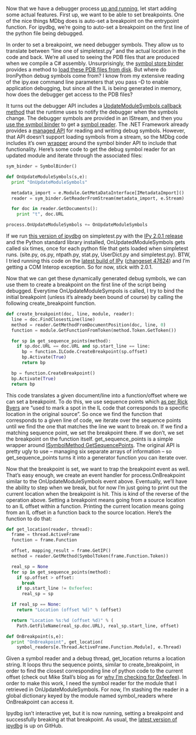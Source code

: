 Now that we have a debugger process [up and
running](http://devhawk.net/2009/02/27/writing-an-ironpython-debugger-hello-debugger/),
let start adding some actual features. First up, we want to be able to
set breakpoints. One of the nice things MDbg does is auto-set a
breakpoint on the entrypoint function. For ipydbg, we’re going to
auto-set a breakpoint on the first line of the python file being
debugged.

In order to set a breakpoint, we need debugger symbols. They allow us to
translate between “line one of simpletest.py” and the actual location in
the code and back. We’re all used to seeing the PDB files that are
produced when we compile a C\# assembly. Unsurprisingly, the [symbol
store binder](http://msdn.microsoft.com/en-us/library/ms232451.aspx)
provides a method to [load these PDB files from
disk](http://msdn.microsoft.com/en-us/library/ms230866.aspx). But where
do IronPython debug symbols come from? I know from my extensive reading
of the ipy.exe command line parameters that you pass –D to enable
application debugging, but since all the IL is being generated in
memory, how does the debugger get access to the PDB files?

It turns out the debugger API includes a [UpdateModuleSymbols callback
method](http://msdn.microsoft.com/en-us/library/ms230148.aspx) that the
runtime uses to notify the debugger when the symbols change. The
debugger symbols are provided in an IStream, and then you [use the
symbol binder](http://msdn.microsoft.com/en-us/library/ms232101.aspx) to
get a [symbol
reader](http://msdn.microsoft.com/en-us/library/system.diagnostics.symbolstore.isymbolreader.aspx).
The .NET Framework already provides a [managed
API](http://msdn.microsoft.com/en-us/library/system.diagnostics.symbolstore.aspx)
for reading and writing debug symbols. However, that API doesn’t support
loading symbols from a stream, so the MDbg code includes it’s own
[wrapper](http://github.com/devhawk/ipydbg/blob/5858695ff85ed4740ad06466d4f54394e7f00f9b/CorDebug/CorSymbolStore/symbinder.cs)
around the symbol binder API to include that functionality. Here’s some
code to get the debug symbol reader for an updated module and iterate
through the associated files:

``` python
sym_binder = SymbolBinder()

def OnUpdateModuleSymbols(s,e):
  print "OnUpdateModuleSymbols"

  metadata_import = e.Module.GetMetaDataInterface[IMetadataImport]()
  reader = sym_binder.GetReaderFromStream(metadata_import, e.Stream)

  for doc in reader.GetDocuments():
    print "t", doc.URL

process.OnUpdateModuleSymbols += OnUpdateModuleSymbols
```

If we run [this version of
ipydbg](http://github.com/devhawk/ipydbg/blob/965e2fbf4834177cb7aa7816dd5d0d729672dec6/ipydbg.py)
on simpletest.py with the [IPy 2.0.1
release](http://ironpython.codeplex.com/Release/ProjectReleases.aspx?ReleaseId=12481)
and the Python standard library installed, OnUpdatedModuleSymbols gets
called six times, once for each python file that gets loaded when
simpletest runs. (site.py, os.py, ntpath.py, stat.py, UserDict.py and
simpletest.py). BTW, I tried running this code on the [latest build of
IPy](http://nbs.blob.core.windows.net/ironpython/IronPython.47624.release.zip)
([changeset
47624](http://www.codeplex.com/IronPython/SourceControl/changeset/view/47624))
and I’m getting a COM Interop exception. So for now, stick with 2.0.1.

Now that we can get these dynamically generated debug symbols, we can
use them to create a breakpoint on the first line of the script being
debugged. Everytime OnUpdateModuleSympols is called, I try to bind the
initial breakpoint (unless it’s already been bound of course) by calling
the following create\_breakpoint function.

``` python
def create_breakpoint(doc, line, module, reader):
  line = doc.FindClosestLine(line)
  method = reader.GetMethodFromDocumentPosition(doc, line, 0)
  function = module.GetFunctionFromToken(method.Token.GetToken())

  for sp in get_sequence_points(method):
    if sp.doc.URL == doc.URL and sp.start_line == line:
      bp = function.ILCode.CreateBreakpoint(sp.offset)
      bp.Activate(True)
      return bp

  bp = function.CreateBreakpoint()
  bp.Activate(True)
  return bp
```

This code translates a given document/line into a function/offset where
we can set a breakpoint. To do this, we use sequence points which [as
per Rick
Byers](http://blogs.msdn.com/rmbyers/archive/2005/09/08/debuggingmodes-ignoresymbolstoresequencepoints.aspx)
are “used to mark a spot in the IL code that corresponds to a specific
location in the original source”. So once we find the function that
corresponds to a given line of code, we iterate over the sequence points
until we find the one that matches the line we want to break on. If we
find a matching sequence point, we set the breakpoint there. If we
don’t, we set the breakpoint on the function itself.
get\_sequence\_points is a simple wrapper around [ISymbolMethod
GetSequencePoints](http://msdn.microsoft.com/en-us/library/system.diagnostics.symbolstore.isymbolmethod.getsequencepoints.aspx).
The original API is pretty ugly to use – managing six separate arrays of
information – so get\_sequence\_points turns it into a generator
function you can iterate over.

Now that the breakpoint is set, we want to trap the breakpoint event as
well. That’s easy enough, we create an event handler for
process.OnBreakpoint similar to the OnUpdateModuleSymbols event above.
Eventually, we’ll have the ability to step when we break, but for now
I’m just going to print out the current location when the breakpoint is
hit. This is kind of the reverse of the operation above. Setting a
breakpoint means going from a source location to an IL offset within a
function. Printing the current location means going from an IL offset in
a function back to the source location. Here’s the function to do that:

``` python
def get_location(reader, thread):  
  frame = thread.ActiveFrame  
  function = frame.Function  

  offset, mapping_result = frame.GetIP()  
  method = reader.GetMethod(SymbolToken(frame.Function.Token))  

  real_sp = None  
  for sp in get_sequence_points(method):  
    if sp.offset > offset:
      break  
    if sp.start_line != 0xfeefee:
      real_sp = sp  

  if real_sp == None:  
    return "Location (offset %d)" % (offset)  

  return "Location %s:%d (offset %d)" % (  
    Path.GetFileName(real_sp.doc.URL), real_sp.start_line, offset)  

def OnBreakpoint(s,e):
  print "OnBreakpoint", get_location(
    symbol_readers[e.Thread.ActiveFrame.Function.Module], e.Thread)
```

Given a symbol reader and a debug thread, get\_location returns a
location string. It loops thru the sequence points, similar to
create\_breakpoint, in order to find the closest corresponding line of
python code to the current offset (check out Mike Stall’s blog as for
[why I’m checking for
0xfeefee](http://blogs.msdn.com/jmstall/archive/2005/06/19/FeeFee_SequencePoints.aspx)).
In order to make this work, I need the symbol reader for the module that
I retrieved in OnUpdateModuleSymbols. For now, I’m stashing the reader
in a global dictionary keyed by the module named symbol\_readers where
OnBreakpoint can access it.

Ipydbg isn’t interactive yet, but it is now running, setting a
breakpoint and successfully breaking at that breakpoint. As usual, the
[latest version of
ipydbg](http://github.com/devhawk/ipydbg/commit/92521a59c3d6a4679a30bb019bda26a4eff8c894#diff-0)
is up on GitHub.
